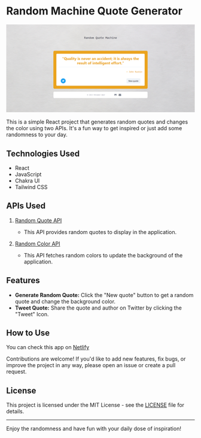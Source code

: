 # Random Machine Quote Generator

![Screenshot](./screenshot.png)

This is a simple React project that generates random quotes and changes the color using two APIs. It's a fun way to get inspired or just add some randomness to your day.

## Technologies Used

- React
- JavaScript
- Chakra UI
- Tailwind CSS

## APIs Used

1. [Random Quote API](https://api.quotable.io/quotes/random)

   - This API provides random quotes to display in the application.

2. [Random Color API](https://x-colors.yurace.pro/api/random)
   - This API fetches random colors to update the background of the application.

## Features

- **Generate Random Quote:** Click the "New quote" button to get a random quote and change the background color.
- **Tweet Quote:** Share the quote and author on Twitter by clicking the "Tweet" Icon.

## How to Use

You can check this app on [Netlify](https://64eccc3c21896e3350b829ea--magenta-crostata-58fa00.netlify.app/)

Contributions are welcome! If you'd like to add new features, fix bugs, or improve the project in any way, please open an issue or create a pull request.

## License

This project is licensed under the MIT License - see the [LICENSE](LICENSE) file for details.

---

Enjoy the randomness and have fun with your daily dose of inspiration!
